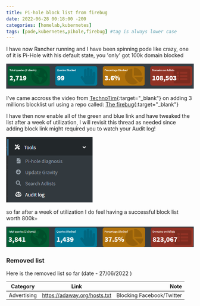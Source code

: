 ```yaml
---
title: Pi-hole block list from firebug
date: 2022-06-28 00:18:00 -200
categories: [homelab,kubernetes]
tags: [pode,kubernetes,pihole,firebug] #tag is always lower case
---
```


I have now Rancher running and I have been spinning pode like crazy, one of it is Pi-Hole with his default state, you 'only' got 100k domain blocked

![Initial Pi-Hole stat](/assets/image/pihole-1.png)

I've came accross the video from [TechnoTim](https://www.youtube.com/watch?v=0wpn3rXTe0g){:target="_blank"} on adding 3 millions blocklist url using a repo called: [The firebug](https://firebog.net/){:target="_blank"}

I have then now enable all of the green and blue link and have tweaked the list after a week of utilization, I will revisit this thread as needed since adding block link might required you to watch your Audit log!

![Pi-Hole audit picture](/assets/image/pihole-2.png)

so far after a week of utilization I do feel having a successful block list worth 800k+

![Pi-Hole today](/assets/image/pihole-3.png)

### Removed list

Here is the removed list so far (date - 27/06/2022 )

| Category   |      Link      |                Note                       |
|----------  |:-------------: |------------------------------------------:|
| Advertising |  https://adaway.org/hosts.txt | Blocking Facebook/Twitter |

